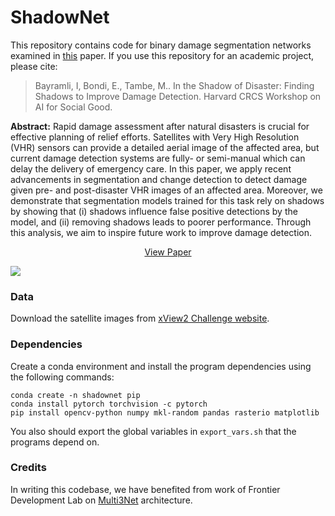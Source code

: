 # ShadowNet

This repository contains code for binary damage segmentation networks examined in [this](https://aiforgood2020.github.io/papers/AI4SG_paper_76.pdf) paper. If you use this repository for an academic project, please cite:

> Bayramli, I, Bondi, E., Tambe, M.. In the Shadow of Disaster: Finding Shadows to Improve Damage Detection. Harvard CRCS Workshop on AI for Social Good.

**Abstract:** Rapid damage assessment after natural disasters is crucial for effective planning of relief efforts. Satellites with Very High Resolution (VHR) sensors can provide a detailed aerial image of the affected area, but current damage detection systems are fully- or semi-manual which can delay the delivery of emergency care. In this paper, we apply recent advancements in segmentation and change detection to detect damage given pre- and post-disaster VHR images of an affected area. Moreover, we demonstrate that segmentation models trained for this task rely on shadows by showing that (i) shadows influence false positive detections by the model, and (ii) removing shadows leads to poorer performance. Through this analysis, we aim to inspire future work to improve damage detection.

<p align="center">
  <a href="https://aiforgood2020.github.io/papers/AI4SG_paper_76.pdf">View Paper</a>
</p>

<img src="img/multi3net.png">

### Data

Download the satellite images from [xView2 Challenge website](https://xview2.org/dataset).

### Dependencies
Create a conda environment and install the program dependencies using the following commands:
```
conda create -n shadownet pip
conda install pytorch torchvision -c pytorch
pip install opencv-python numpy mkl-random pandas rasterio matplotlib
```

You also should export the global variables in `export_vars.sh` that the programs depend on.

### Credits
In writing this codebase, we have benefited from work of Frontier Development Lab on [Multi3Net](https://github.com/FrontierDevelopmentLab/multi3net) architecture.
